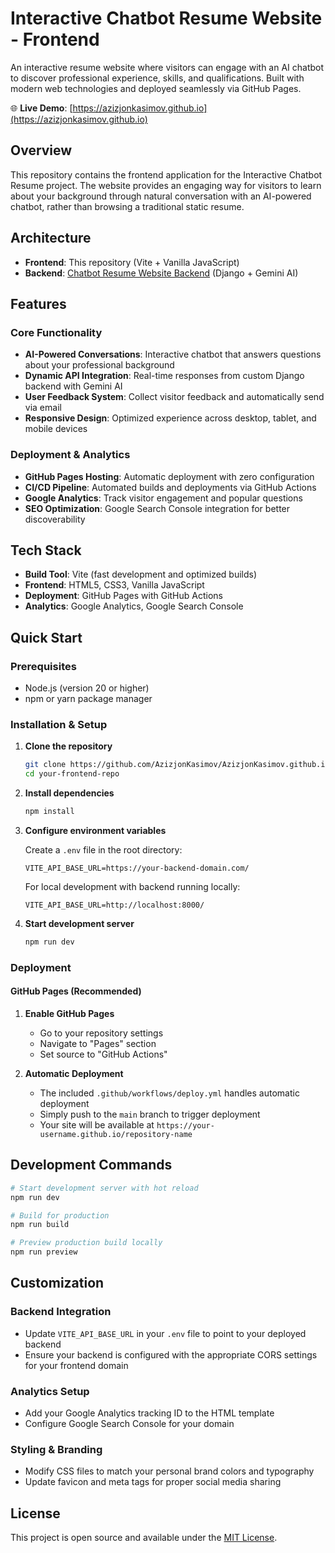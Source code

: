 # Interactive Chatbot Resume Website - Frontend

An interactive resume website where visitors can engage with an AI chatbot to discover professional experience, skills, and qualifications. Built with modern web technologies and deployed seamlessly via GitHub Pages.

🌐 **Live Demo**: [https://azizjonkasimov.github.io](https://azizjonkasimov.github.io)

## Overview

This repository contains the frontend application for the Interactive Chatbot Resume project. The website provides an engaging way for visitors to learn about your background through natural conversation with an AI-powered chatbot, rather than browsing a traditional static resume.

## Architecture

- **Frontend**: This repository (Vite + Vanilla JavaScript)
- **Backend**: [Chatbot Resume Website Backend](https://github.com/AzizjonKasimov/chatbot_resume_website_backend) (Django + Gemini AI)

## Features

### Core Functionality
- **AI-Powered Conversations**: Interactive chatbot that answers questions about your professional background
- **Dynamic API Integration**: Real-time responses from custom Django backend with Gemini AI
- **User Feedback System**: Collect visitor feedback and automatically send via email
- **Responsive Design**: Optimized experience across desktop, tablet, and mobile devices

### Deployment & Analytics
- **GitHub Pages Hosting**: Automatic deployment with zero configuration
- **CI/CD Pipeline**: Automated builds and deployments via GitHub Actions
- **Google Analytics**: Track visitor engagement and popular questions
- **SEO Optimization**: Google Search Console integration for better discoverability

## Tech Stack

- **Build Tool**: Vite (fast development and optimized builds)
- **Frontend**: HTML5, CSS3, Vanilla JavaScript
- **Deployment**: GitHub Pages with GitHub Actions
- **Analytics**: Google Analytics, Google Search Console

## Quick Start

### Prerequisites
- Node.js (version 20 or higher)
- npm or yarn package manager

### Installation & Setup

1. **Clone the repository**
   ```bash
   git clone https://github.com/AzizjonKasimov/AzizjonKasimov.github.io.git
   cd your-frontend-repo
   ```

2. **Install dependencies**
   ```bash
   npm install
   ```

3. **Configure environment variables**
   
   Create a `.env` file in the root directory:
   ```env
   VITE_API_BASE_URL=https://your-backend-domain.com/
   ```
   
   For local development with backend running locally:
   ```env
   VITE_API_BASE_URL=http://localhost:8000/
   ```

4. **Start development server**
   ```bash
   npm run dev
   ```

### Deployment

#### GitHub Pages (Recommended)

1. **Enable GitHub Pages**
   - Go to your repository settings
   - Navigate to "Pages" section
   - Set source to "GitHub Actions"

2. **Automatic Deployment**
   - The included `.github/workflows/deploy.yml` handles automatic deployment
   - Simply push to the `main` branch to trigger deployment
   - Your site will be available at `https://your-username.github.io/repository-name`

## Development Commands

```bash
# Start development server with hot reload
npm run dev

# Build for production
npm run build

# Preview production build locally
npm run preview
```

## Customization

### Backend Integration
- Update `VITE_API_BASE_URL` in your `.env` file to point to your deployed backend
- Ensure your backend is configured with the appropriate CORS settings for your frontend domain

### Analytics Setup
- Add your Google Analytics tracking ID to the HTML template
- Configure Google Search Console for your domain

### Styling & Branding
- Modify CSS files to match your personal brand colors and typography
- Update favicon and meta tags for proper social media sharing

## License

This project is open source and available under the [MIT License](LICENSE).